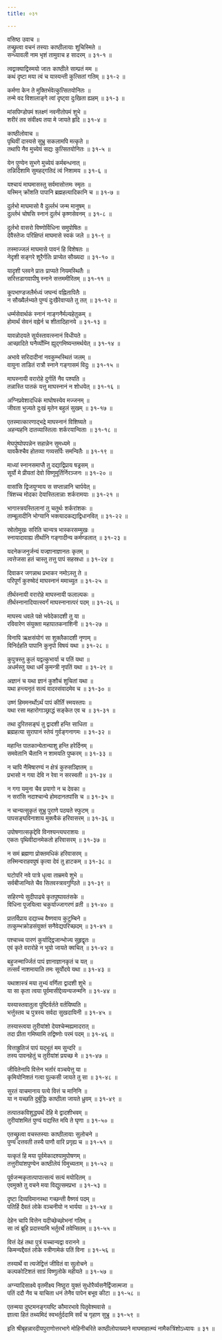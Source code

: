 ```yaml
---
title: ०३१

---
```

वसिष्ठ उवाच ॥  
तच्छ्रुत्वा वचनं तस्याः काष्ठीलायाः शुचिस्मिते ॥  
सन्ध्यावली नाम भृशं तामुवाच ह सादरम् ॥ ३१-१ ॥  
  
त्वद्वाक्याद्विस्मयो जातः काष्ठीले साम्प्रतं मम ॥  
कथं दृष्टा मया त्वं च यास्यन्ती कुत्सितां गतिम् ॥ ३१-२ ॥  
  
कर्मणा केन ते मुक्तिर्भवेत्कुत्सितयोनितः ॥  
तन्मे वद विशालाङ्गे त्वां दृष्ट्वा दुःखिता ह्यहम् ॥ ३१-३ ॥  
  
मांसपिण्डोपमं श्लक्ष्णं नवनीतोपमं शुभे ॥  
शरीरं तव संवीक्ष्य तया मे जायते हृदि ॥ ३१-४ ॥  
  
काष्ठीलोवाच ॥  
पृथिवीं दास्यसे सुभ्रु सकलामपि मत्कृते ॥  
तथापि नैव मुच्येयं सद्यः कुत्सितयोनितः ॥ ३१-५ ॥  
  
येन पुण्येन सुभगे मुच्येयं कर्मबन्धनात् ॥  
तन्निर्दिशामि सुमहद्गतिदं त्वं निशामय ॥ ३१-६ ॥  
  
यश्चायं माघमासस्तु सर्वमासोत्तमः स्मृतः ॥  
यस्मिन् क्रोंशति पापानि ब्रह्महत्यादिकानि च ॥ ३१-७ ॥  
  
दुर्लभो माघमासो वै दुर्ल्लभं जन्म मानुषम् ॥  
दुर्ल्लभं चोषसि स्नानं दुर्लभं कृष्णसेवनम् ॥ ३१-८ ॥  
  
दुर्लभो वासरो विष्णोर्विधिना समुपोषितः ॥  
देवैस्तेजः परिक्षिप्तं माघमासे स्वकं जले ॥ ३१-९ ॥  
  
तस्माज्जलं माघमासे पावनं हि विशेषतः ॥  
नेदृशी सङ्गरे शूरैर्गतिः प्राप्येत सौख्यदा ॥ ३१-१० ॥  
  
यादृशी प्लवने प्रातः प्राप्यते नियमस्थितैः ॥  
सरित्तडागवापीषु स्नाने सत्तममीरितम् ॥ ३१-११ ॥  
  
कूपभाण्डजलैर्मध्यं जघन्यं वह्नितापितैः ॥  
न सौख्यैर्लभ्यते पुण्यं दुःखैरेवाप्यते तु तत् ॥ ३१-१२ ॥  
  
धर्म्मसेवार्थकं स्नानं नाङ्गनैर्मल्यहेतुकम् ॥  
होमार्थं सेवनं वह्नेर्न च शीतादिहानये ॥ ३१-१३ ॥  
  
यावन्नोदयते सूर्यस्तावत्स्नानं विधीयते ॥  
आच्छादिते घनैर्व्योम्नि ह्युद्गमिष्यन्तमर्थयेत् ॥ ३१-१४ ॥  
  
अभावे सरिदादीनां नवकुम्भस्थितं जलम् ॥  
वायुना ताडितं रात्रौ स्नाने गङ्गासमं विदुः ॥ ३१-१५ ॥  
  
माघस्नायी वरारोहे दुर्गतिं नैव पश्यति ॥  
तन्नास्ति पातकं यत्तु माघस्नानं न शोधयेत् ॥ ३१-१६ ॥  
  
अग्निप्रवेशादधिकं माघोषस्येव मज्जनम् ॥  
जीवता भुज्यते दुःखं मृतेन बहुलं सुखम् ॥ ३१-१७ ॥  
  
एतस्मात्कारणाद्भद्रे माघस्नानं विशिष्यते ॥  
अहन्यहनि दातव्यास्तिलाः शर्करयान्विताः ॥ ३१-१८ ॥  
  
मेघपुंष्पोपपन्नेन सहान्नेन सुमध्यमे ॥  
यावकैश्चैव होतव्या गव्यसर्पिः समन्वितैः ॥ ३१-१९ ॥  
  
माध्यां स्नानसमाप्तै तु दद्याद्विप्राय षड्रसम् ॥  
सूर्यो मे प्रीयतां देवो विष्णुमूर्तिर्निरञ्जनः ॥ ३१-२० ॥  
  
वासांसि द्विजयुग्माय स सप्तान्नानि चार्पयेत् ॥  
त्रिंशच्च मोदका देयास्तिलान्नाः शर्करामयाः ॥ ३१-२१ ॥  
  
भागास्त्रयस्तिलानां तु चतुर्थः शर्करांशकः ॥  
ताम्बूलादीनि भोग्यानि भक्त्यादकद्याद्विधानवित् ॥ ३१-२२ ॥  
  
स्रोतोमुखः सरिति चान्यत्र भास्करसम्मुखः ॥  
स्नायादावाह्य तीर्थानि गङ्गादीन्य कर्मण्डलात् ॥ ३१-२३ ॥  
  
यदनेकजनुर्जन्यं यज्ज्ञानाज्ञानतः कृतम् ॥  
त्वत्तेजसा हतं चास्तु तत्तु पापं सहस्रधा ॥ ३१-२४ ॥  
  
दिवाकर जगन्नाथ प्रभाकर नमोऽस्तु ते ॥  
परिपूर्णं कुरुष्वेदं माघस्नानं ममाच्युत ॥ ३१-२५ ॥  
  
तीर्थस्नायी वरारोहे माघस्नायी फलाल्पकः ॥  
तीर्थस्नानादियात्स्वर्गं माघस्नानात्परं पदम् ॥ ३१-२६ ॥  
  
माघस्य धवले पक्षे भवेदेकादशी तु या ॥  
रविवारेण संयुक्ता महापातकनाशिनी ॥ ३१-२७ ॥  
  
विनापि ऋक्षसंयोगं सा शुक्लैकादशी नृणाम् ॥  
विनिर्दहति पापानि कुनृपो विषयं यथा ॥ ३१-२८ ॥  
  
कुपुत्रस्तु कुलं यद्वत्कुभार्या च पतिं यथा ॥  
अधर्मस्तु यथा धर्मं कुमन्त्री नृपतिं यथा ॥ ३१-२९ ॥  
  
अज्ञानं च यथा ज्ञानं कुशौचं शुचितां यथा ॥  
यथा हन्त्यनृतं सत्यं वादस्संवादमेव च ॥ ३१-३० ॥  
  
उष्णं हिममनर्थोऽर्थं पापं कीर्तिं स्मयस्तपः ॥  
यथा रसा महारोगाञ्छ्राद्धं सङ्केत एव च ॥ ३१-३१ ॥  
  
तथा दुरितसङ्घं तु द्वादशी हन्ति साधिता ॥  
ब्रह्महत्या सुरापानं स्तेयं गुर्वङ्गनागमः ॥ ३१-३२ ॥  
  
महान्ति पातकान्येतान्याशु हन्ति हरेर्दिनम् ॥  
समवेतानि चैतानि न शामयति पुष्करम् ॥ ३१-३३ ॥  
  
न चापि नैमिषारण्यं न क्षेत्रं कुरुसञ्ज्ञितम् ॥  
प्रभासो न गया देवि न रेवा न सरस्वती ॥ ३१-३४ ॥  
  
न गगा यमुना चैव प्रयागो न च देवका ॥  
न सरांसि नदाश्चान्ये होमदानतपांसि च ॥ ३१-३५ ॥  
  
न चान्यत्सुकृतं सुभ्रु पुराणे पठ्यते स्फुटम् ॥  
पापसङ्घविनाशाय मुक्त्वैकं हरिवासरम् ॥ ३१-३६ ॥  
  
उपोषणात्सकृद्देवि विनश्यन्त्यघराशयः ॥  
एकतः पृथिवीदानमेकतो हरिवासरम् ॥ ३१-३७ ॥  
  
न समं ब्रह्मणा प्रोक्तमधिकं हरिवासरम् ॥  
तस्मिन्वराहवपुषं कृत्वा देवं तु हाटकम् ॥ ३१-३८ ॥  
  
घटोपरि नवे पात्रे धृत्वा ताम्रमये शुभे ॥  
सर्वबीजान्विते चैव सितवस्त्रावगुण्ठिते ॥ ३१-३९ ॥  
  
सहिरण्ये सुदीपाढ्ये कृतपुष्पावतंसके ॥  
विधिना पूजयित्वा चकुर्याज्जागरणं व्रती ॥ ३१-४० ॥  
  
प्रातर्विप्राय दद्याच्च वैष्णवाय कुटुम्बिने ॥  
तत्कुम्भक्रोडसंयुक्तं सनैवेद्यपरिच्छदम् ॥ ३१-४१ ॥  
  
पश्चाच्च पारणं कुर्याद्द्विजान्भोज्य सुहृद्वृतः ॥  
एवं कृते वरारोहे न भूयो जायते क्वचित् ॥ ३१-४२ ॥  
  
बहुजन्मार्ज्जितं पापं ज्ञानाज्ञानकृतं च यत् ॥  
तत्सर्वं नाशमायाति तमः सूर्योदये यथा ॥ ३१-४३ ॥  
  
यथाशास्त्रं मया तुभ्यं वर्णिता द्वादशी शुभे ॥  
या सा कृता त्वया पूर्वमासीद्देव्यन्यजन्मनि ॥ ३१-४४ ॥  
  
यस्यास्तवातुला पुष्टिर्वर्तते वर्तयिष्यति ॥  
भर्त्तुस्तव च पुत्रस्य सर्वदा सुखदायिनी ॥ ३१-४५ ॥  
  
तस्यास्त्वया तुरीयांशो देयश्चेन्मह्यमादरात् ॥  
तदा प्रीता गमिष्यामि तद्विष्णोः परमं पदम् ॥ ३१-४६ ॥  
  
वित्ताह्रुतिजं पापं यद्भूतं मम सुन्दरि ॥  
तस्य पावनहेतुं च तुरीयांशं प्रयच्छ मे ॥ ३१-४७ ॥  
  
जीवितेनापि वित्तेन भर्तारं वञ्चयेत्तु या ॥  
कृमियोनिशतं गत्वा पुल्कसी जायते तु सा ॥ ३१-४८ ॥  
  
सुरतं याचमानाय पत्ये वित्तं च मानिनि ॥  
या न यच्छति दुर्बुद्धिः काष्ठीला जायते ध्रुवम् ॥ ३१-४९ ॥  
  
तत्पातकविशुद्ध्यर्थं देहि मे द्वादशीभवम् ॥  
तुरीयांशमितं पुण्यं यद्यस्ति मयि ते घृणा ॥ ३१-५० ॥  
  
एतच्छ्रुत्वा वचस्तस्याः काष्ठीलायाः सुलोचने ॥  
पुण्यं दत्तवती तस्यै पाणौ वारि प्रगृह्य च ॥ ३१-५१ ॥  
  
यत्कृतं हि मया पूर्वमेकादश्यामुपोषणम् ॥  
तत्तुरीयांशपुण्येन काष्ठीलेयं विमुच्यताम् ॥ ३१-५२ ॥  
  
पूर्वजन्मकृतात्पापात्सत्यं सत्यं मयोदितम् ॥  
एवमुक्ते तु वचने मया विद्युत्समप्रभा ॥ ३१-५३ ॥  
  
दृष्टा दिव्यविमानस्था गच्छन्ती वैष्णवं पदम् ॥  
पतिर्हि दैवतं लोके वञ्चनीयो न भार्यया ॥ ३१-५४ ॥  
  
देहेन चापि वित्तेन यदीच्छेच्छोभनां गतिम् ॥  
सा त्वं ब्रूहि प्रदास्यामि भर्तुरर्थे तवेप्सितम् ॥ ३१-५५ ॥  
  
वित्तं देहं तथा पुत्रं यच्चान्यद्वा वरानने ॥  
किमन्यद्दैवतं लोके स्त्रीणामेकं पतिं विना ॥ ३१-५६ ॥  
  
तस्यार्थे वा त्यजेद्वित्तं जीवितं वा सुलोचने ॥  
कल्पकोटिशतं साग्रं विष्णुलोके महीयते ॥ ३१-५७ ॥  
  
अग्न्यादिसाक्ष्ये वृतमीक्ष्य निष्ठुरा युक्तं सुधोरैर्व्यसनैर्द्विजात्मजा ॥  
पतिं ददौ नैव च याचिता धनं तेनैव पापेन बभूव कीटा ॥ ३१-५८ ॥  
  
एतन्मया दुष्टमनङ्गयष्टि कौमारभावे पितृवेश्मवासे ॥  
ज्ञात्वा हितं तथ्यमिदं स्वभर्तुर्ददामि सर्वं च गृहाण सुभ्रु ॥ ३१-५९ ॥  
  
इति श्रीबृहन्नारदीयपुराणोत्तरभागे मोहिनीचरिते काष्ठीलोपाख्याने माघमाहात्म्यं नामैकत्रिंशोऽध्यायः ॥ ३१ ॥